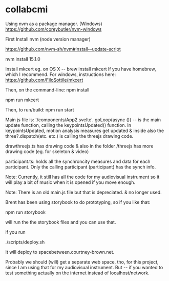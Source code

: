 # collabcmi

Using nvm as a package manager. 
(Windows)
https://github.com/coreybutler/nvm-windows

First Install nvm (node version manager)

https://github.com/nvm-sh/nvm#install--update-script

nvm install 15.1.0

Install mkcert
eg. on OS X -- brew install mkcert
If you have homebrew, which I recommend. 
For windows, instructions here:
https://github.com/FiloSottile/mkcert

Then, on the command-line:
npm install

npm run mkcert

Then, to run/build:
npm run start

Main js file is: '/components/App2.svelte'. 
goLoop(async ()) -- is the main update function, calling the keypointsUpdated() function. In keypointsUpdated, motion analysis measures get updated & inside also the three?.dispatch(etc. etc.) is calling the threejs drawing code.

drawthreejs.ts has drawing code & also in the folder /threejs has more drawing code (eg. for skeleton & video)

participant.ts: holds all the synchroncity measures and data for each participant. Only the calling participant (participant) has the synch info. 

Note: Currently, it still has all the code for my audiovisual instrument so it will play a bit of music when it is opened if you move enough.

Note: There is an old main.js file but that is depreciated. & no longer used.

Brent has been using storybook to do prototyping, so if you like that:

npm run storybook

will run the the storybook files and you can use that.

if you run

./scripts/deploy.sh

It will deploy to spacebetween.courtney-brown.net. 

Probably we should (will) get a separate web space, tho, for this project, since I am using that for my audiovisual instrument. But -- if you wanted to test something actually on the internet instead of localhost/network.




